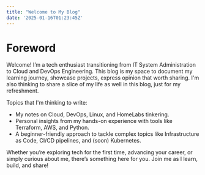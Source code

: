 ```yaml
---
title: "Welcome to My Blog"
date: '2025-01-16T01:23:45Z'
---
```


# Foreword
Welcome! I’m a tech enthusiast transitioning from IT System Administration to Cloud and DevOps Engineering. This blog is my space to document my learning journey, showcase projects, express opinion that worth sharing. I'm also thinking to share a slice of my life as well in this blog, just for my refreshment.

Topics that I'm thinking to write:
- My notes on Cloud, DevOps, Linux, and HomeLabs tinkering.
- Personal insights from my hands-on experience with tools like Terraform, AWS, and Python.
- A beginner-friendly approach to tackle complex topics like Infrastructure as Code, CI/CD pipelines, and (soon) Kubernetes.

Whether you’re exploring tech for the first time, advancing your career, or simply curious about me, there’s something here for you. Join me as I learn, build, and share!